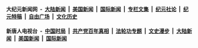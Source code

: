 #### 大纪元新闻网 &nbsp;-&nbsp; [大陆新闻](../indexes/nsc413.md) &nbsp;|&nbsp; [美国新闻](nsc412.md) &nbsp;|&nbsp; [国际新闻](nsc418.md) &nbsp;|&nbsp; [专栏文集](nsc423.md) &nbsp;|&nbsp; [纪元社论](nsc422.md) &nbsp;|&nbsp; [纪元特稿](nsc424.md) &nbsp;|&nbsp; [自由广场](nsc993.md) &nbsp;|&nbsp; [文化历史](nsc975.md)

#### 新唐人电视台 &nbsp;-&nbsp; [中国时局](prog1138.md) &nbsp;|&nbsp; [共产党百年真相](prog1699.md)  &nbsp;|&nbsp; [法轮功专题](prog1530.md) &nbsp;|&nbsp; [文史漫步](prog647.md) &nbsp;|&nbsp; [大陆新闻](prog204.md) &nbsp;|&nbsp; [美国新闻](prog203.md) &nbsp;|&nbsp; [国际新闻](prog202.md)
